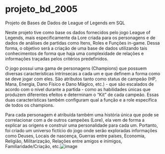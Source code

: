 # projeto_bd_2005
Projeto de Bases de Dados de League of Legends em SQL

Neste projeto tive como base os dados fornecidos pelo jogo League of Legends, mais especificamente da Lore criada para os personagens e de dados de análises de partidas como Itens, Roles e Funções in-game. Dessa forma, o objetivo será a criação de uma base de dados utilizando tais conhecimentos de forma que haja uma complexidade de relações e informações traçadas pelos critérios predefinidos.

O jogo possui uma gama de personagens (Champions) que possuem diversas características intrínsecas a cada um e que definem a forma como se deve jogar com eles. São atributos tanto como status de campeão (HP, Mana, Energia, Dano Físico e Dano Mágico, etc.) - que são escalados de acordo com o nível durante a partida - como as habilidades únicas que produzem diferentes efeitos e determinam o “Kit” de cada campeão. Essas duas características também configuram qual a função e a role específica de todos os champions.

Para cada personagem é atribuída também uma história única que pode se correlacionar com a de outros campeões (Lore), ela vem de forma a explicar as origens e construir uma personalidade para cada um. Portanto, foi criado um universo fictício do jogo onde serão exploradas informações como Deuses, Locais de nascença, Guerras entre países, Economia, Religião, Militarização, Relações entre amigos e inimigos, Familiaridade/Criação, etc.![image](https://github.com/HiImFLUSH/projeto_bd_2005/assets/92924024/06919571-37eb-4fc5-a656-86fabc21496e)
